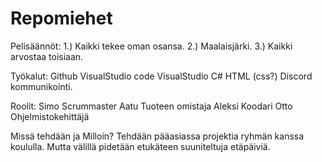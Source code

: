 # Repomiehet
Pelisäännöt:
1.) Kaikki tekee oman osansa.
2.) Maalaisjärki.
3.) Kaikki arvostaa toisiaan.

Työkalut:
Github
VisualStudio code
VisualStudio
C#
HTML
(css?)
Discord kommunikointi.

Roolit:
Simo Scrummaster
Aatu Tuoteen omistaja
Aleksi Koodari
Otto Ohjelmistokehittäjä

Missä tehdään ja Milloin?
Tehdään pääasiassa projektia ryhmän kanssa koululla.
Mutta välillä pidetään etukäteen suuniteltuja etäpäiviä.






